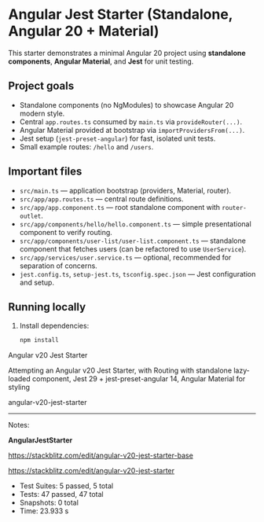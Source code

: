 
# Angular Jest Starter (Standalone, Angular 20 + Material)

This starter demonstrates a minimal Angular 20 project using **standalone components**, **Angular Material**, and **Jest** for unit testing.

## Project goals
- Standalone components (no NgModules) to showcase Angular 20 modern style.
- Central `app.routes.ts` consumed by `main.ts` via `provideRouter(...)`.
- Angular Material provided at bootstrap via `importProvidersFrom(...)`.
- Jest setup (`jest-preset-angular`) for fast, isolated unit tests.
- Small example routes: `/hello` and `/users`.

## Important files
- `src/main.ts` — application bootstrap (providers, Material, router).
- `src/app/app.routes.ts` — central route definitions.
- `src/app/app.component.ts` — root standalone component with `router-outlet`.
- `src/app/components/hello/hello.component.ts` — simple presentational component to verify routing.
- `src/app/components/user-list/user-list.component.ts` — standalone component that fetches users (can be refactored to use `UserService`).
- `src/app/services/user.service.ts` — optional, recommended for separation of concerns.
- `jest.config.ts`, `setup-jest.ts`, `tsconfig.spec.json` — Jest configuration and setup.

## Running locally
1. Install dependencies:
   ```bash
   npm install

Angular v20 Jest Starter

Attempting an Angular v20 Jest Starter, with Routing with standalone lazy‐loaded component,
Jest 29 + jest-preset-angular 14,
Angular Material for styling

angular-v20-jest-starter

--------------------------------
Notes:

**AngularJestStarter**

https://stackblitz.com/edit/angular-v20-jest-starter-base

https://stackblitz.com/edit/angular-v20-jest-starter


- Test Suites: 5 passed, 5 total
- Tests:       47 passed, 47 total
- Snapshots:   0 total
- Time:        23.933 s
